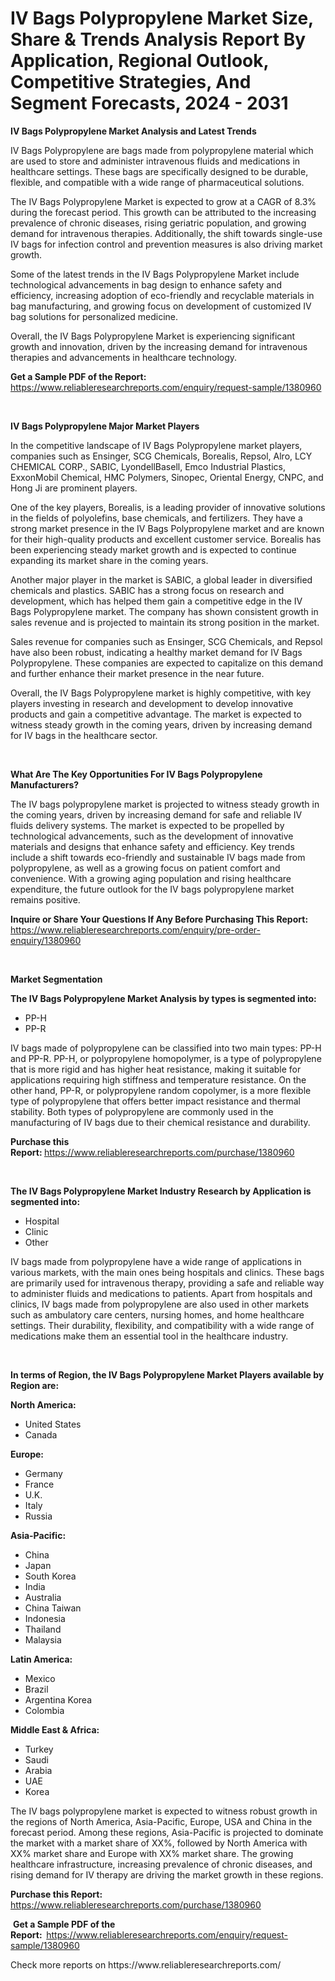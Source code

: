 <p><h1>IV Bags Polypropylene Market Size, Share & Trends Analysis Report By Application, Regional Outlook, Competitive Strategies, And Segment Forecasts, 2024 - 2031</h1></p><p><strong>IV Bags Polypropylene Market Analysis and Latest Trends</strong></p>
<p><p>IV Bags Polypropylene are bags made from polypropylene material which are used to store and administer intravenous fluids and medications in healthcare settings. These bags are specifically designed to be durable, flexible, and compatible with a wide range of pharmaceutical solutions.</p><p>The IV Bags Polypropylene Market is expected to grow at a CAGR of 8.3% during the forecast period. This growth can be attributed to the increasing prevalence of chronic diseases, rising geriatric population, and growing demand for intravenous therapies. Additionally, the shift towards single-use IV bags for infection control and prevention measures is also driving market growth.</p><p>Some of the latest trends in the IV Bags Polypropylene Market include technological advancements in bag design to enhance safety and efficiency, increasing adoption of eco-friendly and recyclable materials in bag manufacturing, and growing focus on development of customized IV bag solutions for personalized medicine.</p><p>Overall, the IV Bags Polypropylene Market is experiencing significant growth and innovation, driven by the increasing demand for intravenous therapies and advancements in healthcare technology.</p></p>
<p><strong>Get a Sample PDF of the Report:&nbsp;</strong> <a href="https://www.reliableresearchreports.com/enquiry/request-sample/1380960">https://www.reliableresearchreports.com/enquiry/request-sample/1380960</a></p>
<p>&nbsp;</p>
<p><strong>IV Bags Polypropylene Major Market Players</strong></p>
<p><p>In the competitive landscape of IV Bags Polypropylene market players, companies such as Ensinger, SCG Chemicals, Borealis, Repsol, Alro, LCY CHEMICAL CORP., SABIC, LyondellBasell, Emco Industrial Plastics, ExxonMobil Chemical, HMC Polymers, Sinopec, Oriental Energy, CNPC, and Hong Ji are prominent players.</p><p>One of the key players, Borealis, is a leading provider of innovative solutions in the fields of polyolefins, base chemicals, and fertilizers. They have a strong market presence in the IV Bags Polypropylene market and are known for their high-quality products and excellent customer service. Borealis has been experiencing steady market growth and is expected to continue expanding its market share in the coming years.</p><p>Another major player in the market is SABIC, a global leader in diversified chemicals and plastics. SABIC has a strong focus on research and development, which has helped them gain a competitive edge in the IV Bags Polypropylene market. The company has shown consistent growth in sales revenue and is projected to maintain its strong position in the market.</p><p>Sales revenue for companies such as Ensinger, SCG Chemicals, and Repsol have also been robust, indicating a healthy market demand for IV Bags Polypropylene. These companies are expected to capitalize on this demand and further enhance their market presence in the near future.</p><p>Overall, the IV Bags Polypropylene market is highly competitive, with key players investing in research and development to develop innovative products and gain a competitive advantage. The market is expected to witness steady growth in the coming years, driven by increasing demand for IV bags in the healthcare sector.</p></p>
<p>&nbsp;</p>
<p><strong>What Are The Key Opportunities For IV Bags Polypropylene Manufacturers?</strong></p>
<p><p>The IV bags polypropylene market is projected to witness steady growth in the coming years, driven by increasing demand for safe and reliable IV fluids delivery systems. The market is expected to be propelled by technological advancements, such as the development of innovative materials and designs that enhance safety and efficiency. Key trends include a shift towards eco-friendly and sustainable IV bags made from polypropylene, as well as a growing focus on patient comfort and convenience. With a growing aging population and rising healthcare expenditure, the future outlook for the IV bags polypropylene market remains positive.</p></p>
<p><strong>Inquire or Share Your Questions If Any Before Purchasing This Report:</strong> <a href="https://www.reliableresearchreports.com/enquiry/pre-order-enquiry/1380960">https://www.reliableresearchreports.com/enquiry/pre-order-enquiry/1380960</a></p>
<p>&nbsp;</p>
<p><strong>Market Segmentation</strong></p>
<p><strong>The IV Bags Polypropylene Market Analysis by types is segmented into:</strong></p>
<p><ul><li>PP-H</li><li>PP-R</li></ul></p>
<p><p>IV bags made of polypropylene can be classified into two main types: PP-H and PP-R. PP-H, or polypropylene homopolymer, is a type of polypropylene that is more rigid and has higher heat resistance, making it suitable for applications requiring high stiffness and temperature resistance. On the other hand, PP-R, or polypropylene random copolymer, is a more flexible type of polypropylene that offers better impact resistance and thermal stability. Both types of polypropylene are commonly used in the manufacturing of IV bags due to their chemical resistance and durability.</p></p>
<p><strong>Purchase this Report:&nbsp;</strong><a href="https://www.reliableresearchreports.com/purchase/1380960">https://www.reliableresearchreports.com/purchase/1380960</a></p>
<p>&nbsp;</p>
<p><strong>The IV Bags Polypropylene Market Industry Research by Application is segmented into:</strong></p>
<p><ul><li>Hospital</li><li>Clinic</li><li>Other</li></ul></p>
<p><p>IV bags made from polypropylene have a wide range of applications in various markets, with the main ones being hospitals and clinics. These bags are primarily used for intravenous therapy, providing a safe and reliable way to administer fluids and medications to patients. Apart from hospitals and clinics, IV bags made from polypropylene are also used in other markets such as ambulatory care centers, nursing homes, and home healthcare settings. Their durability, flexibility, and compatibility with a wide range of medications make them an essential tool in the healthcare industry.</p></p>
<p>&nbsp;</p>
<p><strong>In terms of Region, the IV Bags Polypropylene Market Players available by Region are:</strong></p>
<p>
    <p> <strong> North America: </strong>
        <ul>
            <li>United States</li>
            <li>Canada</li>
        </ul>
        </p> 
    <p> <strong> Europe: </strong>
        <ul>
            <li>Germany</li>
            <li>France</li>
            <li>U.K.</li>
            <li>Italy</li>
            <li>Russia</li>
        </ul>
        </p> 
    <p> <strong> Asia-Pacific: </strong>
        <ul>
            <li>China</li>
            <li>Japan</li>
            <li>South Korea</li>
            <li>India</li>
            <li>Australia</li>
            <li>China Taiwan</li>
            <li>Indonesia</li>
            <li>Thailand</li>
            <li>Malaysia</li>
        </ul>
        </p> 
    <p> <strong> Latin America: </strong>
        <ul>
            <li>Mexico</li>
            <li>Brazil</li>
            <li>Argentina Korea</li>
            <li>Colombia</li>
        </ul>
        </p> 
    <p> <strong> Middle East & Africa: </strong>
        <ul>
            <li>Turkey</li>
            <li>Saudi</li>
            <li>Arabia</li>
            <li>UAE</li>
            <li>Korea</li>
        </ul>
    </p>
    </p>
<p><p>The IV bags polypropylene market is expected to witness robust growth in the regions of North America, Asia-Pacific, Europe, USA and China in the forecast period. Among these regions, Asia-Pacific is projected to dominate the market with a market share of XX%, followed by North America with XX% market share and Europe with XX% market share. The growing healthcare infrastructure, increasing prevalence of chronic diseases, and rising demand for IV therapy are driving the market growth in these regions.</p></p>
<p><strong>Purchase this Report: </strong><a href="https://www.reliableresearchreports.com/purchase/1380960">https://www.reliableresearchreports.com/purchase/1380960</a></p>
<p>&nbsp;<strong>Get a Sample PDF of the Report:&nbsp;&nbsp;</strong><a href="https://www.reliableresearchreports.com/enquiry/request-sample/1380960">https://www.reliableresearchreports.com/enquiry/request-sample/1380960</a></p>
<p><strong></strong></p>
<p>Check more reports on https://www.reliableresearchreports.com/</p>